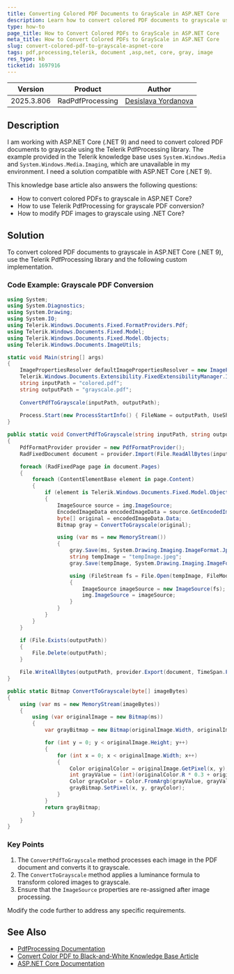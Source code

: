 ```yaml
---
title: Converting Colored PDF Documents to GrayScale in ASP.NET Core 
description: Learn how to convert colored PDF documents to grayscale using the Telerik PdfProcessing library in ASP.NET Core (.NET 9 Target OS: None).
type: how-to
page_title: How to Convert Colored PDFs to GrayScale in ASP.NET Core
meta_title: How to Convert Colored PDFs to GrayScale in ASP.NET Core
slug: convert-colored-pdf-to-grayscale-aspnet-core
tags: pdf,processing,telerik, document ,asp,net, core, gray, image
res_type: kb
ticketid: 1697916
---
```


| Version | Product | Author | 
| ---- | ---- | ---- | 
| 2025.3.806| RadPdfProcessing |[Desislava Yordanova](https://www.telerik.com/blogs/author/desislava-yordanova)| 

## Description
I am working with ASP.NET Core (.NET 9) and need to convert colored PDF documents to grayscale using the Telerik PdfProcessing library. The example provided in the Telerik knowledge base uses `System.Windows.Media` and `System.Windows.Media.Imaging`, which are unavailable in my environment. I need a solution compatible with ASP.NET Core (.NET 9).

This knowledge base article also answers the following questions:
- How to convert colored PDFs to grayscale in ASP.NET Core?
- How to use Telerik PdfProcessing for grayscale PDF conversion?
- How to modify PDF images to grayscale using .NET Core?

## Solution
To convert colored PDF documents to grayscale in ASP.NET Core (.NET 9), use the Telerik PdfProcessing library and the following custom implementation.

### Code Example: Grayscale PDF Conversion
```csharp
using System;
using System.Diagnostics;
using System.Drawing;
using System.IO;
using Telerik.Windows.Documents.Fixed.FormatProviders.Pdf;
using Telerik.Windows.Documents.Fixed.Model;
using Telerik.Windows.Documents.Fixed.Model.Objects;
using Telerik.Windows.Documents.ImageUtils;

static void Main(string[] args)
{
    ImagePropertiesResolver defaultImagePropertiesResolver = new ImagePropertiesResolver();
    Telerik.Windows.Documents.Extensibility.FixedExtensibilityManager.ImagePropertiesResolver = defaultImagePropertiesResolver;
    string inputPath = "colored.pdf";
    string outputPath = "grayscale.pdf";
    
    ConvertPdfToGrayscale(inputPath, outputPath);
    
    Process.Start(new ProcessStartInfo() { FileName = outputPath, UseShellExecute = true });
}

public static void ConvertPdfToGrayscale(string inputPath, string outputPath)
{
    PdfFormatProvider provider = new PdfFormatProvider();
    RadFixedDocument document = provider.Import(File.ReadAllBytes(inputPath), TimeSpan.FromSeconds(10));

    foreach (RadFixedPage page in document.Pages)
    {
        foreach (ContentElementBase element in page.Content)
        {
            if (element is Telerik.Windows.Documents.Fixed.Model.Objects.Image img)
            {
                ImageSource source = img.ImageSource;
                EncodedImageData encodedImageData = source.GetEncodedImageData();
                byte[] original = encodedImageData.Data;
                Bitmap gray = ConvertToGrayscale(original);

                using (var ms = new MemoryStream())
                {
                    gray.Save(ms, System.Drawing.Imaging.ImageFormat.Jpeg);
                    string tempImage = "tempImage.jpeg";
                    gray.Save(tempImage, System.Drawing.Imaging.ImageFormat.Jpeg);

                    using (FileStream fs = File.Open(tempImage, FileMode.Open))
                    {
                        ImageSource imageSource = new ImageSource(fs);
                        img.ImageSource = imageSource;
                    }
                }
            }
        }
    }

    if (File.Exists(outputPath))
    {
        File.Delete(outputPath);
    }

    File.WriteAllBytes(outputPath, provider.Export(document, TimeSpan.FromSeconds(10)));
}

public static Bitmap ConvertToGrayscale(byte[] imageBytes)
{
    using (var ms = new MemoryStream(imageBytes))
    {
        using (var originalImage = new Bitmap(ms))
        {
            var grayBitmap = new Bitmap(originalImage.Width, originalImage.Height);

            for (int y = 0; y < originalImage.Height; y++)
            {
                for (int x = 0; x < originalImage.Width; x++)
                {
                    Color originalColor = originalImage.GetPixel(x, y);
                    int grayValue = (int)(originalColor.R * 0.3 + originalColor.G * 0.59 + originalColor.B * 0.11);
                    Color grayColor = Color.FromArgb(grayValue, grayValue, grayValue);
                    grayBitmap.SetPixel(x, y, grayColor);
                }
            }
            return grayBitmap;
        }
    }
}
```

### Key Points
1. The `ConvertPdfToGrayscale` method processes each image in the PDF document and converts it to grayscale.
2. The `ConvertToGrayscale` method applies a luminance formula to transform colored images to grayscale.
3. Ensure that the `ImageSource` properties are re-assigned after image processing.

Modify the code further to address any specific requirements.

## See Also
- [PdfProcessing Documentation](https://docs.telerik.com/devtools/document-processing/libraries/radpdfprocessing/overview)
- [Convert Color PDF to Black-and-White Knowledge Base Article](https://docs.telerik.com/devtools/document-processing/knowledge-base/convert-color-pdf-to-black-and-white-telerik-document-processing)
- [ASP.NET Core Documentation](https://learn.microsoft.com/en-us/aspnet/core)
